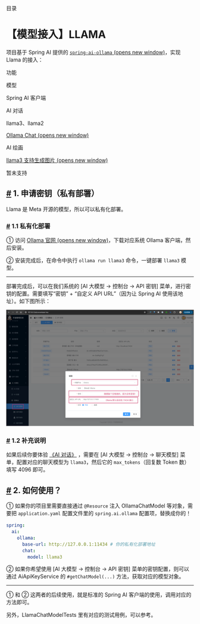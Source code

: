 目录

# 【模型接入】LLAMA

项目基于 Spring AI 提供的 [`spring-ai-ollama` (opens new window)](https://github.com/spring-projects/spring-ai/tree/main/models/spring-ai-ollama)，实现 Llama 的接入：

功能

模型

Spring AI 客户端

AI 对话

llama3、llama2

[Ollama Chat (opens new window)](https://docs.spring.io/spring-ai/reference/api/chat/ollama-chat.html)

AI 绘画

[llama3 支持生成图片 (opens new window)](https://new.qq.com/rain/a/20240420A005CK00)

暂未支持

## [#](#_1-申请密钥-私有部署) 1. 申请密钥（私有部署）

Llama 是 Meta 开源的模型，所以可以私有化部署。

### [#](#_1-1-私有化部署) 1.1 私有化部署

① 访问 [Ollama 官网 (opens new window)](https://ollama.ai/download)，下载对应系统 Ollama 客户端，然后安装。

② 安装完成后，在命令中执行 `ollama run llama3` 命令，一键部署 `llama3` 模型。

* * *

部署完成后，可以在我们系统的 \[AI 大模型 -> 控制台 -> API 密钥\] 菜单，进行密钥的配置。需要填写“密钥” + “自定义 API URL”（因为让 Spring AI 使用该地址）。如下图所示：

![私有的密钥配置](./static/LLAMA-私有.png)

### [#](#_1-2-补充说明) 1.2 补充说明

如果后续你要体验 [《AI 对话》](/ai/chat/) ，需要在 \[AI 大模型 -> 控制台 -> 聊天模型\] 菜单，配置对应的聊天模型为 `llama3`，然后它的 `max_tokens`（回复数 Token 数）填写 4096 即可。

## [#](#_2-如何使用) 2. 如何使用？

① 如果你的项目里需要直接通过 `@Resource` 注入 OllamaChatModel 等对象，需要把 `application.yaml` 配置文件里的 `spring.ai.ollama` 配置项，替换成你的！

```yaml
spring:
  ai:
    ollama:
      base-url: http://127.0.0.1:11434 # 你的私有化部署地址
      chat:
        model: llama3

```

② 如果你希望使用 \[AI 大模型 -> 控制台 -> API 密钥\] 菜单的密钥配置，则可以通过 AiApiKeyService 的 `#getChatModel(...)` 方法，获取对应的模型对象。

* * *

① 和 ② 这两者的后续使用，就是标准的 Spring AI 客户端的使用，调用对应的方法即可。

另外，LlamaChatModelTests 里有对应的测试用例，可以参考。